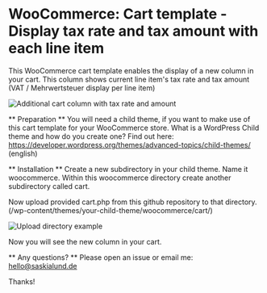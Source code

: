 # WooCommerce: Cart template - Display tax rate and tax amount with each line item
This WooCommerce cart template enables the display of a new column in your cart. This column shows current line item's tax rate and tax amount (VAT / Mehrwertsteuer display per line item)

![Additional cart column with tax rate and amount](https://bookings.saskialund.de/wp-content/uploads/github/Warenkorb-mit-mwst-ausgabe_saskialund.de.jpg?raw=true)


** Preparation **
You will need a child theme, if you want to make use of this cart template for your WooCommerce store. 
What is a WordPress Child theme and how do you create one? Find out here: https://developer.wordpress.org/themes/advanced-topics/child-themes/ (english)
 
** Installation **
Create a new subdirectory in your child theme. Name it woocommerce.
Within this woocommerce directory create another subdirectory called cart.

Now upload provided cart.php from this github repository to that directory.
(/wp-content/themes/your-child-theme/woocommerce/cart/)

![Upload directory example](https://bookings.saskialund.de/wp-content/uploads/github/htdocs.jpg?raw=true)

Now you will see the new column in your cart.

** Any questions? **
Please open an issue or email me: hello@saskialund.de

Thanks!
